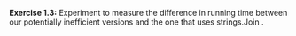 **Exercise 1.3:** Experiment to measure the difference in running time between our potentially inefficient versions and the one that uses strings.Join .
